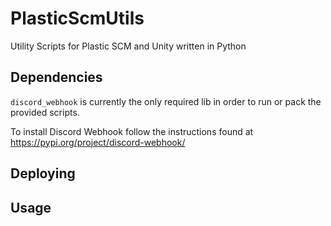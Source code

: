 # PlasticScmUtils
Utility Scripts for Plastic SCM and Unity written in Python


## Dependencies
`discord_webhook` is currently the only required lib in order to run or pack the provided scripts. 

To install Discord Webhook follow the instructions found at https://pypi.org/project/discord-webhook/ 

## Deploying

## Usage
